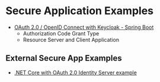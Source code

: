 # Secure Application Examples

- [OAuth 2.0 / OpenID Connect with Keycloak - Spring Boot](./spring-security-oauth2-oidc-keycloak-authcode/README.md)
    - Authorization Code Grant Type
    - Resource Server and Client Application
    
## External Secure App Examples

- [.NET Core with OAuth 2.0 Identity Server example](https://github.com/ddubson/dotnet-auth-identity-example)
